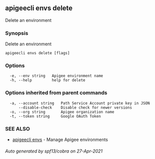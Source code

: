 ## apigeecli envs delete

Delete an environment

### Synopsis

Delete an environment

```
apigeecli envs delete [flags]
```

### Options

```
  -e, --env string   Apigee environment name
  -h, --help         help for delete
```

### Options inherited from parent commands

```
  -a, --account string   Path Service Account private key in JSON
      --disable-check    Disable check for newer versions
  -o, --org string       Apigee organization name
  -t, --token string     Google OAuth Token
```

### SEE ALSO

* [apigeecli envs](apigeecli_envs.md)	 - Manage Apigee environments

###### Auto generated by spf13/cobra on 27-Apr-2021
